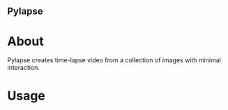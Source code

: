 ## Pylapse

# About

Pylapse creates time-lapse video from a collection of images with minimal interaction.

# Usage

